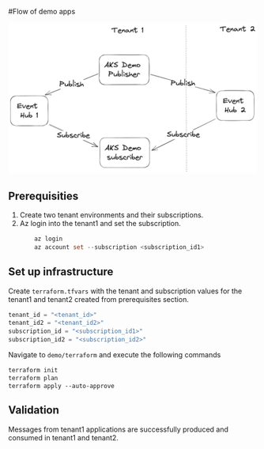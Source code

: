 #Flow of demo apps

![](flow.png)

## Prerequisities

1. Create two tenant environments and their subscriptions.
2. Az login into the tenant1 and set the subscription.
      ```terraform
          az login 
          az account set --subscription <subscription_id1>
      ```

## Set up infrastructure

Create `terraform.tfvars` with the tenant and subscription values for the tenant1 and tenant2 created from prerequisites 
section.

```terraform
tenant_id = "<tenant_id>"
tenant_id2 = "<tenant_id2>"
subscription_id = "<subscription_id1>"
subscription_id2 = "<subscription_id2>"
```

Navigate to `demo/terraform` and execute the following commands

```
terraform init
terraform plan
terraform apply --auto-approve
```

## Validation

Messages from tenant1 applications are successfully produced and consumed in tenant1 and tenant2.